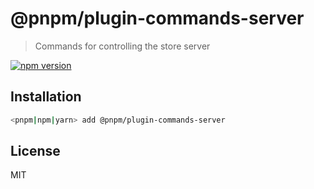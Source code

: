 # @pnpm/plugin-commands-server

> Commands for controlling the store server

[![npm version](https://img.shields.io/npm/v/@pnpm/plugin-commands-server.svg)](https://www.npmjs.com/package/@pnpm/plugin-commands-server)

## Installation

```sh
<pnpm|npm|yarn> add @pnpm/plugin-commands-server
```

## License

MIT
